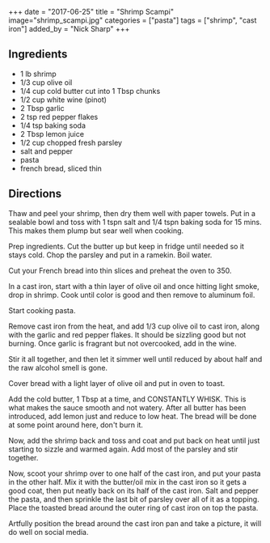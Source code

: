 +++
date = "2017-06-25"
title = "Shrimp Scampi"
image="shrimp_scampi.jpg"
categories = ["pasta"]
tags = ["shrimp", "cast iron"]
added_by = "Nick Sharp"
+++


## Ingredients
- 1 lb shrimp 
- 1/3 cup olive oil 
- 1/4 cup cold butter cut into 1 Tbsp chunks 
- 1/2 cup white wine (pinot)
- 2 Tbsp garlic
- 2 tsp red pepper flakes
- 1/4 tsp baking soda
- 2 Tbsp lemon juice 
- 1/2 cup chopped fresh parsley
- salt and pepper
- pasta
- french bread, sliced thin 


## Directions

Thaw and peel your shrimp, then dry them well with paper towels. Put in a sealable bowl and toss with 1 tspn salt and 1/4 tspn baking soda for 15 mins. This makes them plump but sear well when cooking.

Prep ingredients. Cut the butter up but keep in fridge until needed so it stays cold. Chop the parsley and put in a ramekin. Boil water.

Cut your French bread into thin slices and preheat the oven to 350.

In a cast iron, start with a thin layer of olive oil and once hitting light smoke, drop in shrimp. Cook until color is good and then remove to aluminum foil.

Start cooking pasta.

Remove cast iron from the heat, and add 1/3 cup olive oil to cast iron, along with the garlic and red pepper flakes. It should be sizzling good but not burning.
Once garlic is fragrant but not overcooked, add in the wine. 

Stir it all together, and then let it simmer well until reduced by about half and the raw alcohol smell is gone.

Cover bread with a light layer of olive oil and put in oven to toast.

Add the cold butter, 1 Tbsp at a time, and CONSTANTLY WHISK. This is what makes the sauce smooth and not watery. After all butter has been introduced, add lemon just and reduce to low heat. The bread will be done at some point around here, don't burn it.

Now, add the shrimp back and toss and coat and put back on heat until just starting to sizzle and warmed again. Add most of the parsley and stir together.

Now, scoot your shrimp over to one half of the cast iron, and put your pasta in the other half. Mix it with the butter/oil mix in the cast iron so it gets a good coat, then put neatly back on its half of the cast iron.
Salt and pepper the pasta, and then sprinkle the last bit of parsley over all of it as a topping. Place the toasted bread around the outer ring of cast iron on top the pasta.

Artfully position the bread around the cast iron pan and take a picture, it will do well on social media.